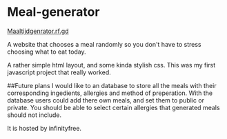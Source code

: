 # Meal-generator
[Maaltijdgenrator.rf.gd](http://www.maaltijdgenerator.rf.gd)

A website that chooses a meal randomly so you don't have to stress choosing what to eat today.

A rather simple html layout, and some kinda stylish css. This was my first javascript project that really worked. 

##Future plans
I would like to an database to store all the meals with their corresponding ingedients, allergies and method of preperation.
With the database users could add there own meals, and set them to public or private.
You should be able to select certain allergies that generated meals should not include.

It is hosted by infinityfree.
